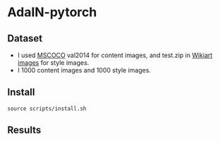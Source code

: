 # AdaIN-pytorch

## Dataset
- I used [MSCOCO](https://cocodataset.org/#download) val2014 for content images, and test.zip in [Wikiart images](https://www.kaggle.com/c/painter-by-numbers) for style images.
- I 1000 content images and 1000 style images.


## Install
```
source scripts/install.sh
```

## Results
